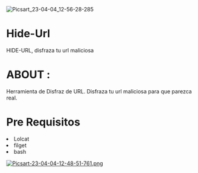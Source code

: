 ![Picsart_23-04-04_12-56-28-285](https://user-images.githubusercontent.com/87346871/229896843-91e983b5-7587-4d00-bd75-3ca5aa30a34f.png)

# Hide-Url
HIDE-URL, disfraza tu url maliciosa

# ABOUT :

Herramienta de Disfraz de URL. 
Disfraza tu url maliciosa para que parezca real. 

# Pre Requisitos 

<li> Lolcat
<li> filget 
<li>bash 
</li>







[![Picsart-23-04-04-12-48-51-761.png](https://i.postimg.cc/mDJbGtyv/Picsart-23-04-04-12-48-51-761.png)](https://postimg.cc/2bdpQjJG)
